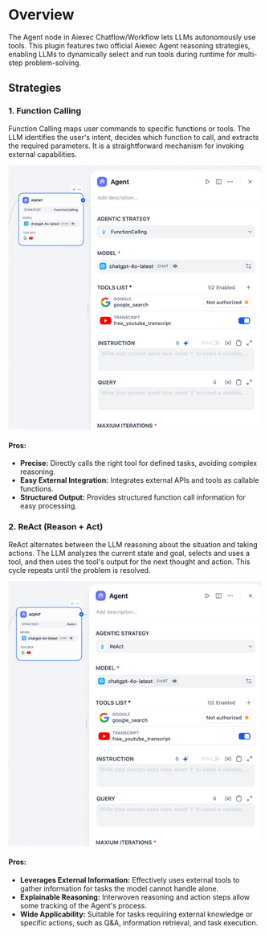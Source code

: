 # Overview
The Agent node in Aiexec Chatflow/Workflow lets LLMs autonomously use tools. This plugin features two official Aiexec Agent reasoning strategies, enabling LLMs to dynamically select and run tools during runtime for multi-step problem-solving.

## Strategies

### 1. Function Calling
Function Calling maps user commands to specific functions or tools. The LLM identifies the user's intent, decides which function to call, and extracts the required parameters. It is a straightforward mechanism for invoking external capabilities.

![](./_assets/function_calling.png)

#### Pros:
- **Precise:** Directly calls the right tool for defined tasks, avoiding complex reasoning.
- **Easy External Integration:** Integrates external APIs and tools as callable functions.
- **Structured Output:** Provides structured function call information for easy processing.

### 2. ReAct (Reason + Act)
ReAct alternates between the LLM reasoning about the situation and taking actions. The LLM analyzes the current state and goal, selects and uses a tool, and then uses the tool's output for the next thought and action. This cycle repeats until the problem is resolved.

![](./_assets/react.png)

#### Pros:
- **Leverages External Information:** Effectively uses external tools to gather information for tasks the model cannot handle alone.
- **Explainable Reasoning:** Interwoven reasoning and action steps allow some tracking of the Agent's process.
- **Wide Applicability:** Suitable for tasks requiring external knowledge or specific actions, such as Q&A, information retrieval, and task execution.
